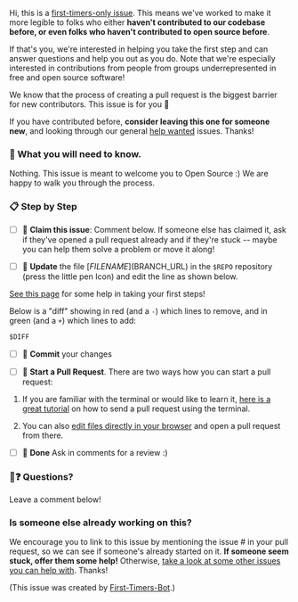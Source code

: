 Hi, this is a [first-timers-only issue](https://publiclab.github.io/community-toolbox/#r=all). This means we've worked to make it more legible to folks who either **haven't contributed to our codebase before, or even folks who haven't contributed to open source before**. 

If that's you, we're interested in helping you take the first step and can answer questions and help you out as you do. Note that we're especially interested in contributions from people from groups underrepresented in free and open source software!

We know that the process of creating a pull request is the biggest barrier for new contributors. This issue is for you 💝

If you have contributed before, **consider leaving this one for someone new**, and looking through our general [help wanted](https://github.com/publiclab/plots2/labels/help-wanted) issues. Thanks!

### 🤔 What you will need to know.

Nothing. This issue is meant to welcome you to Open Source :) We are happy to walk you through the process.

### 📋 Step by Step

- [ ] 🙋 **Claim this issue**: Comment below. If someone else has claimed it, ask if they've opened a pull request already and if they're stuck -- maybe you can help them solve a problem or move it along!

- [ ] 📝 **Update** the file [$FILENAME]($BRANCH_URL) in the `$REPO` repository (press the little pen Icon) and edit the line as shown below. 

[See this page](https://publiclab.github.io/community-toolbox/#r=all) for some help in taking your first steps!

Below is a "diff" showing in red (and a `-`) which lines to remove, and in green (and a `+`) which lines to add:

```diff
$DIFF
```


- [ ] 💾 **Commit** your changes

- [ ] 🔀 **Start a Pull Request**. There are two ways how you can start a pull request:

1. If you are familiar with the terminal or would like to learn it, [here is a great tutorial](https://egghead.io/series/how-to-contribute-to-an-open-source-project-on-github) on how to send a pull request using the terminal.

2. You can also [edit files directly in your browser](https://help.github.com/articles/editing-files-in-your-repository/) and open a pull request from there. 

- [ ] 🏁 **Done** Ask in comments for a review :)


### 🤔❓ Questions?

Leave a comment below!

### Is someone else already working on this?

We encourage you to link to this issue by mentioning the issue # in your pull request, so we can see if someone's already started on it. **If someone seem stuck, offer them some help!** Otherwise, [take a look at some other issues you can help with](https://publiclab.github.io/community-toolbox/#r=all). Thanks!

(This issue was created by [First-Timers-Bot](https://github.com/hoodiehq/first-timers-bot).)
